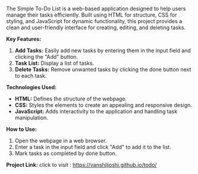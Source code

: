 The Simple To-Do List is a web-based application designed to help users manage their tasks efficiently. Built using HTML for structure, CSS for styling, and JavaScript for dynamic functionality, this project provides a clean and user-friendly interface for creating, editing, and deleting tasks.

**Key Features:**
1. **Add Tasks:** Easily add new tasks by entering them in the input field and clicking the "Add" button.
2. **Task List:** Display a list of tasks.
3. **Delete Tasks:** Remove unwanted tasks by clicking the done button next to each task.

**Technologies Used:**
- **HTML:** Defines the structure of the webpage.
- **CSS:** Styles the elements to create an appealing and responsive design.
- **JavaScript:** Adds interactivity to the application and handling task manipulation.

**How to Use:**
1. Open the webpage in a web browser.
2. Enter a task in the input field and click "Add" to add it to the list.
3. Mark tasks as completed by done button.

**Project Link:**
click to visit : https://vanshiljoshi.github.io/todo/
